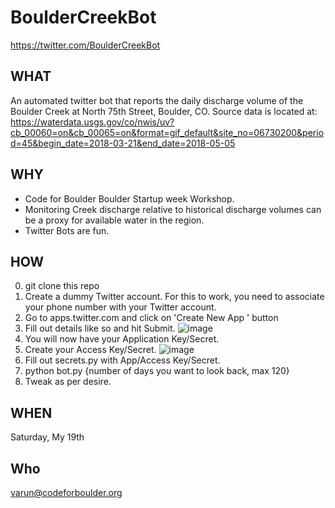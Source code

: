 # BoulderCreekBot
https://twitter.com/BoulderCreekBot

## WHAT
An automated twitter bot that reports the daily discharge volume of the Boulder Creek at North 75th Street, Boulder, CO. Source data is located at: https://waterdata.usgs.gov/co/nwis/uv?cb_00060=on&cb_00065=on&format=gif_default&site_no=06730200&period=45&begin_date=2018-03-21&end_date=2018-05-05

## WHY
- Code for Boulder Boulder Startup week Workshop.
- Monitoring Creek discharge relative to historical discharge volumes can be a proxy for available water in the region.
- Twitter Bots are fun.

## HOW
0. git clone this repo
1. Create a dummy Twitter account. For this to work, you need to associate your phone number with your Twitter account.
2. Go to apps.twitter.com and click on 'Create New App ' button
3. Fill out details like so and hit Submit.
![image](https://user-images.githubusercontent.com/4397663/40180231-8ddd7aec-59a3-11e8-98c4-5cf0960ce2a8.png)
4. You will now have your Application Key/Secret.
5. Create your Access Key/Secret.
![image](https://user-images.githubusercontent.com/4397663/40180395-f3519cfa-59a3-11e8-8759-191026f10539.png)
6. Fill out secrets.py with App/Access Key/Secret.
7. python bot.py {number of days you want to look back, max 120}
8. Tweak as per desire.


## WHEN 
Saturday, My 19th

## Who
varun@codeforboulder.org

